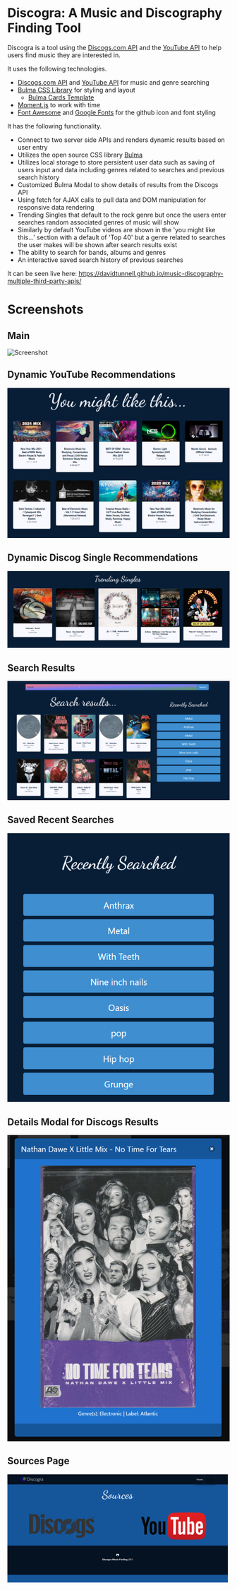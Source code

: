 # Discogra: A Music and Discography Finding Tool

Discogra is a tool using the [Discogs.com API](https://www.discogs.com/developers) and the [YouTube API](https://developers.google.com/youtube/v3/docs/search/list) to help users find music they are interested in. 

It uses the following technologies.

* [Discogs.com API](https://www.discogs.com/developers) and [YouTube API](https://developers.google.com/youtube/v3/docs/search/list) for music and genre searching
* [Bulma CSS Library](https://bulma.io/) for styling and layout
    * [Bulma Cards Template](https://github.com/BulmaTemplates/bulma-templates/blob/master/templates/cards.html)
* [Moment.js](https://momentjs.com/) to work with time
* [Font Awesome](https://fontawesome.com/) and [Google Fonts](https://fonts.google.com/) for the github icon and font styling

It has the following functionality.

* Connect to two server side APIs and renders dynamic results based on user entry
* Utilizes the open source CSS library [Bulma](https://github.com/jgthms/bulma)
* Utilizes local storage to store persistent user data such as saving of users input and data including genres related to searches and previous search history
* Customized Bulma Modal to show details of results from the Discogs API
* Using fetch for AJAX calls to pull data and DOM manipulation for responsive data rendering
* Trending Singles that default to the rock genre but once the users enter searches random associated genres of music will show
* Similarly by default YouTube videos are shown in the 'you might like this...' section with a default of 'Top 40' but a genre related to searches the user makes will be shown after search results exist
* The ability to search for bands, albums and genres
* An interactive saved search history of previous searches

It can be seen live here: https://davidtunnell.github.io/music-discography-multiple-third-party-apis/

# Screenshots

## Main

![Screenshot](./assets/images/main-screenshot.png)

## Dynamic YouTube Recommendations

![Screenshot](./assets/images/youtube-recommendations.png)

## Dynamic Discog Single Recommendations

![Screenshot](./assets/images/singles.png)

## Search Results

![Screenshot](./assets/images/search-results.png)

## Saved Recent Searches

![Screenshot](./assets/images/saved-menu.png)

## Details Modal for Discogs Results

![Screenshot](./assets/images/modal.png)

## Sources Page

![Screenshot](./assets/images/sources.png)